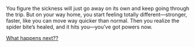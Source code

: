 You figure the sickness will just go away on its own and keep going through the trip. But on your way home, you start feeling totally different—stronger, faster, like you can move way quicker than normal. Then you realize the spider bite’s healed, and it hits you—you’ve got powers now.

[What happens next??](join-wrestling.md)

